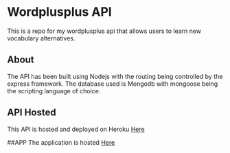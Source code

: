 # Wordplusplus API
This is a repo for my wordplusplus api that allows users to learn new vocabulary alternatives.

## About
The API has been built using Nodejs with the routing being controlled by the express framework. 
The database used is Mongodb with mongoose being the scripting language of choice.

## API Hosted
This API is hosted and deployed on Heroku [Here](https://wordplusplus-api.herokuapp.com/)

##APP
The application is hosted [Here](https://wordplusplus.netlify.com)

